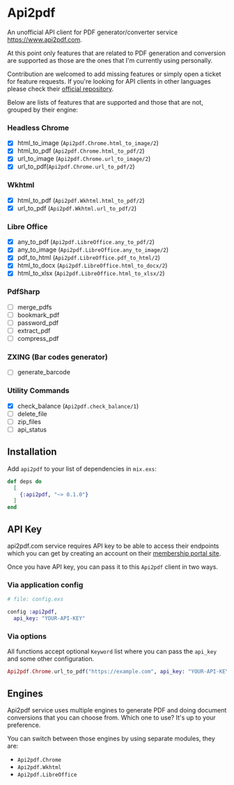 # Api2pdf

An unofficial API client for PDF generator/converter service https://www.api2pdf.com.

At this point only features that are related to PDF generation and conversion are supported as those are the ones that I'm currently using personally.

Contribution are welcomed to add missing features or simply open a ticket for feature requests. If you're looking for API clients in other languages please check their [official repository](https://github.com/Api2Pdf).

Below are lists of features that are supported and those that are not, grouped by their engine:

### Headless Chrome
- [x] html_to_image (`Api2pdf.Chrome.html_to_image/2`)
- [x] html_to_pdf (`Api2pdf.Chrome.html_to_pdf/2`)
- [x] url_to_image (`Api2pdf.Chrome.url_to_image/2`)
- [x] url_to_pdf(`Api2pdf.Chrome.url_to_pdf/2`) 

### Wkhtml
- [x] html_to_pdf (`Api2pdf.Wkhtml.html_to_pdf/2`)
- [x] url_to_pdf (`Api2pdf.Wkhtml.url_to_pdf/2`)

### Libre Office
- [x] any_to_pdf (`Api2pdf.LibreOffice.any_to_pdf/2`)
- [x] any_to_image (`Api2pdf.LibreOffice.any_to_image/2`)
- [x] pdf_to_html (`Api2pdf.LibreOffice.pdf_to_html/2`)
- [x] html_to_docx (`Api2pdf.LibreOffice.html_to_docx/2`)
- [x] html_to_xlsx (`Api2pdf.LibreOffice.html_to_xlsx/2`)

### PdfSharp
- [ ] merge_pdfs
- [ ] bookmark_pdf
- [ ] password_pdf
- [ ] extract_pdf
- [ ] compress_pdf

### ZXING (Bar codes generator)
- [ ] generate_barcode

### Utility Commands
- [x] check_balance (`Api2pdf.check_balance/1`)
- [ ] delete_file
- [ ] zip_files
- [ ] api_status 

## Installation

Add `api2pdf` to your list of dependencies in `mix.exs`:

```elixir
def deps do
  [
    {:api2pdf, "~> 0.1.0"}
  ]
end
```

## API Key

api2pdf.com service requires API key to be able to access their endpoints which you can get by creating an account on their [membership portal site](https://portal.api2pdf.com).

Once you have API key, you can pass it to this `Api2pdf` client in two ways.

### Via application config

```elixir
# file: config.exs

config :api2pdf,
  api_key: "YOUR-API-KEY"
```

### Via options

All functions accept optional `Keyword` list where you can pass the `api_key` and some other configuration.

```elixir
Api2pdf.Chrome.url_to_pdf("https://example.com", api_key: "YOUR-API-KEY")
```

## Engines

Api2pdf service uses multiple engines to generate PDF and doing document conversions that you can choose from. Which one to use? It's up to your preference.

You can switch between those engines by using separate modules, they are:

- `Api2pdf.Chrome`
- `Api2pdf.Wkhtml`
- `Api2pdf.LibreOffice`